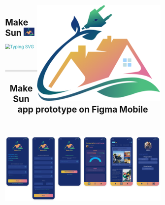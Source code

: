 <img src="icon-makeSun.png" min-width="400px" max-width="400px" width="400px" align="right" alt="Computador iuriCode">

<h1 align="left"><b>Make Sun </b><img src="logo-makeSun.png" width="35">
</h1>

<p align="left" style="margin-bottom: 70px;">
<img src="https://readme-typing-svg.herokuapp.com?font=Fira+Code&pause=1000&width=435&lines=Empower+your+lIFE+with+clean+and+renewable+energy.;Make+a+difference,+Make+Sun!!+%3A)" alt="Typing SVG" width="470" style="color: #2FAAB6"/>
</p>


---


<h1 align="center" style="margin-bottom: 70px;">Make Sun app prototype on Figma Mobile</h1>

<img src="Figma-prototipo.png"/>

<br>

